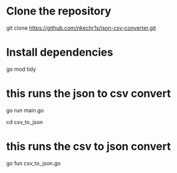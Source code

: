 # Clone the repository
git clone https://github.com/nkechr1s/json-csv-converter.git

# Install dependencies
go mod tidy

# this runs the json to csv convert
go run main.go

cd csv_to_json
# this runs the csv to json convert
go fun csv_to_json.go
